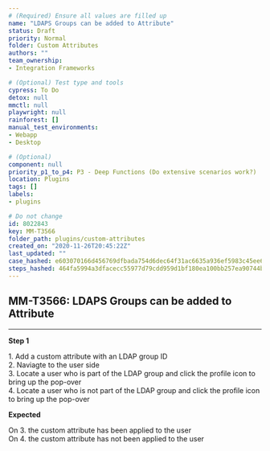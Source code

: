 ```yaml
---
# (Required) Ensure all values are filled up
name: "LDAPS Groups can be added to Attribute"
status: Draft
priority: Normal
folder: Custom Attributes
authors: ""
team_ownership: 
- Integration Frameworks

# (Optional) Test type and tools
cypress: To Do
detox: null
mmctl: null
playwright: null
rainforest: []
manual_test_environments: 
- Webapp
- Desktop

# (Optional)
component: null
priority_p1_to_p4: P3 - Deep Functions (Do extensive scenarios work?)
location: Plugins
tags: []
labels: 
- plugins

# Do not change
id: 8022843
key: MM-T3566
folder_path: plugins/custom-attributes
created_on: "2020-11-26T20:45:22Z"
last_updated: ""
case_hashed: e603070166d456769dfbada754d6dec64f31ac6635a936ef5983c45ee66af30bdb8afd8a176a29f4088e6ff3907c4f8f
steps_hashed: 464fa5994a3dfacecc55977d79cdd959d1bf180ea100bb257ea90744bf0a6f5e6b361517a7be92147d970194af69dbff
---
```


## MM-T3566: LDAPS Groups can be added to Attribute

---

**Step 1**

1\. Add a custom attribute with an LDAP group ID\
2\. Naviagte to the user side\
3\. Locate a user who is part of the LDAP group and click the profile icon to bring up the pop-over\
4\. Locate a user who is not part of the LDAP group and click the profile icon to bring up the pop-over

**Expected**

On 3. the custom attribute has been applied to the user\
On 4. the custom attribute has not been applied to the user
